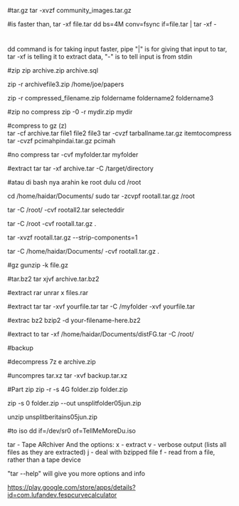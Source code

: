 #tar.gz
tar -xvzf community_images.tar.gz


#is faster than, tar -xf file.tar
dd bs=4M conv=fsync if=file.tar | tar -xf -

# 
dd command is for taking input faster, pipe "|" is for giving that input to tar, tar -xf is telling it to extract data,  "-" is to tell input is from stdin


#zip
zip archive.zip archive.sql

zip -r archivefile3.zip /home/joe/papers

zip -r compressed_filename.zip foldername foldername2 foldername3

#zip no compress
zip -0 -r mydir.zip mydir

#compress to gz (z)                          
tar -cf archive.tar file1 file2 file3
tar -cvzf tarballname.tar.gz itemtocompress
tar -cvzf pcimahpindai.tar.gz pcimah

#no compress
tar -cvf myfolder.tar myfolder

#extract tar
tar -xf archive.tar -C /target/directory


#atau di bash nya arahin ke root dulu
cd /root

cd /home/haidar/Documents/
sudo tar -zcvpf rootall.tar.gz  /root

tar -C /root/ -cvf rootall2.tar selecteddir

tar -C /root -cvf rootall.tar.gz .

tar -xvzf rootall.tar.gz  --strip-components=1

tar -C /home/haidar/Documents/ -cvf rootall.tar.gz .

#gz
gunzip -k file.gz

#tar.bz2
tar xjvf archive.tar.bz2

#extract rar
unrar x files.rar

#extract tar
tar -xvf yourfile.tar
tar -C /myfolder -xvf yourfile.tar

#extrac bz2
bzip2 -d your-filename-here.bz2

#extract to 
tar -xf /home/haidar/Documents/distFG.tar -C /root/

#backup 

#decompress
7z e archive.zip

#uncompres tar.xz
tar -xvf backup.tar.xz



#Part zip
zip -r -s 4G folder.zip folder.zip 

zip -s 0 folder.zip --out unsplitfolder05jun.zip

unzip unsplitberitains05jun.zip

#to iso
dd if=/dev/sr0 of=TellMeMoreDu.iso

tar - Tape ARchiver
And the options:
x - extract
v - verbose output (lists all files as they are extracted)
j - deal with bzipped file
f - read from a file, rather than a tape device

"tar --help" will give you more options and info


https://play.google.com/store/apps/details?id=com.lufandev.fespcurvecalculator
